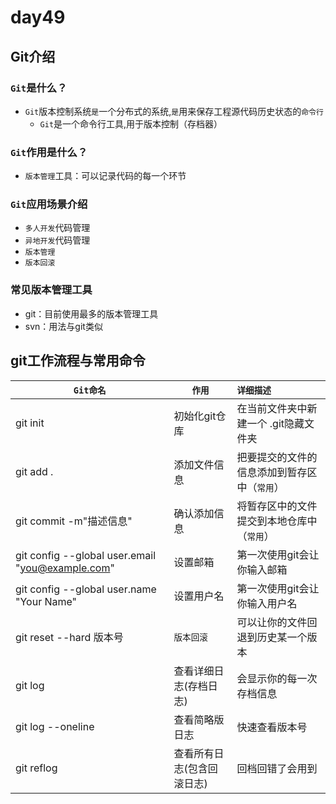 # day49

## Git介绍

### `Git`是什么？

- `Git`版本控制系统`是`一个分布式的系统,`是`用来保存工程源代码历史状态的`命令行`
  - `Git`是一个命令行工具,用于版本控制（存档器）

### `Git`作用是什么？

- `版本管理`工具：可以记录代码的每一个环节

### `Git`应用场景介绍

- `多人开发`代码管理 
- `异地开发`代码管理
- `版本管理` 
- `版本回滚`

### 常见版本管理工具

- git：目前使用最多的版本管理工具
- svn：用法与git类似

## git工作流程与常用命令

| `Git命名`                                        | `作用`                     | `详细描述`                                   |
| ------------------------------------------------ | -------------------------- | :------------------------------------------- |
| git init                                         | 初始化git仓库              | 在当前文件夹中新建一个 .git隐藏文件夹        |
| git add .                                        | 添加文件信息               | 把要提交的文件的信息添加到暂存区中（`常用`） |
| git commit -m"描述信息"                          | 确认添加信息               | 将暂存区中的文件提交到本地仓库中（`常用`）   |
| git config --global user.email "you@example.com" | 设置邮箱                   | 第一次使用git会让你输入邮箱                  |
| git config --global user.name "Your Name"        | 设置用户名                 | 第一次使用git会让你输入用户名                |
| git reset --hard 版本号                          | `版本回滚`                 | 可以让你的文件回退到历史某一个版本           |
| git  log                                         | 查看详细日志(存档日志)     | 会显示你的每一次存档信息                     |
| git  log --oneline                               | 查看简略版日志             | 快速查看版本号                               |
| git reflog                                       | 查看所有日志(包含回滚日志) | 回档回错了会用到                             |